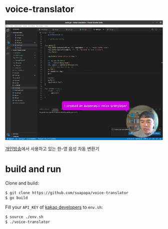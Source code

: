 # voice-translator

![voice-translator](resource/voice-translator.png)

[개인방송](https://twitch.tv/suapapa)에서 사용하고 있는 한-영 음성 자동 변환기

# build and run

Clone and build:

    $ git clone https://github.com/suapapa/voice-translator
    $ go build

Fill your `API_KEY` of [kakao developers](https://developers.kakao.com/) to `env.sh`:

    $ source ./env.sh
    $ ./voice-translator
